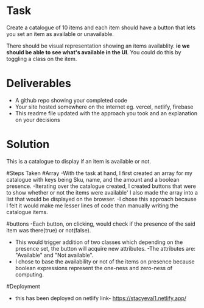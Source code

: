 # Task

Create a catalogue of 10 items and each item should have
a button that lets you set an item as available or 
unavailable.

There should be visual representation showing an items availablity.
**ie we should be able to see what's available in the UI**. You 
could do this by toggling a class on the item.

# Deliverables

- A github repo showing your completed code
- Your site hosted somewhere on the internet eg. vercel, netlify, firebase
- This readme file updated with the approach you took and an explanation on your decisions
 
 # Solution
 This is a catalogue to display if an item is available or not.

 #Steps Taken
 #Array
-With the task at hand, I first created an array for my catalogue with keys being Sku, name, and the amount and a boolean presence. 
-Iterating over the catalogue created, I created buttons that were to show whether or not the items were available' 
 I also made the array into a list that would be displayed on the browser.
 -I chose this approach because I felt it would make me lesser lines of code than manually writing the catalogue items. 

#buttons
-Each button, on clicking, would check if the presence of the said item was there(true) or not(false).
- This would trigger addition of two classes which depending on the presence set, the button will acquire new attributes.
-The attributes are: "Available" and "Not available".
- I chose to base the availability or not of the items on presence because boolean expressions represent the one-ness and zero-ness of computing.

#Deployment
- this has been deployed on netlify link- https://stacyeval1.netlify.app/


 


